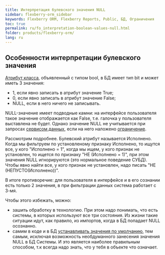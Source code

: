 ```yaml
---
title: Интерпретация булевского значения NULL
sidebar: flexberry-orm_sidebar
keywords: Flexberry ORM, Flexberry Reports, Public, БД, Ограничения
toc: true
permalink: ru/fo_interpretation-boolean-values-null.html
folder: products/flexberry-orm/
lang: ru
---
```


## Особенности интерпретации булевского значения

[Атрибут класса](fo_attributes-class-data.html), объявленный с типом bool, в БД имеет тип bit и может иметь 3 значения:

* 1, если явно записать в атрибут значение True;
* 0, если явно записать в атрибут значение False;
* NULL, если в него ничего не записывать.

NULL-значение имеет подводные камни: на интерфейсе пользователя такое значение отображается как False, т.е. галочка у пользователя выставлена не будет. Однако значение NULL не учитывается при запросах [сервисом данных](fo_data-service.html), если на него наложено [ограничение](fo_limitation.html).

Рассмотрим подробнее. Булевский атрибут называется Исполнено. Когда мы фильтруем по установленому признаку Исполнено, то ищутся все, у кого "Исполнено = 1", когда мы ищем, у кого признак не установлен, то ищется по признаку "НЕ (Исполнено = 1)", при этом значения NULL игнорируются (это нормальное поведение СУБД). Чтобы явно найти все, у кого признак не установлен, надо писать "НЕ (НЕПУСТО(Исполнено))".

В итоге противоречие: для пользователя в интерфейсе и в его сознании есть только 2 значения, в при фильтрации данных система работает с 3-мя.

Чтобы этого избежать, можно:

* зашить обработку в технологию. При этом надо понимать, что есть системы, в которых используют все три состояния. Из жизни такие ситуации идут, как правило, из импортов, когда в БД попадает NULL осознанно. 
* самим в коде и в БД [устанавливать значения по умолчанию](fo_features-of-dafault-value-assignment.html), тем самым, исключая возможность необдуманного занесения значения NULL в БД Системы. И это является наиболее правильным способом, т.к всегда надо знать, что у тебя в объекте что означает.

